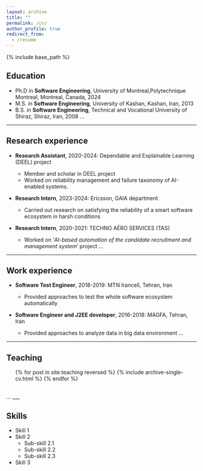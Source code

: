 ```yaml
---
layout: archive
title: ""
permalink: /cv/
author_profile: true
redirect_from:
  - /resume
---
```


{% include base_path %}

## Education
* Ph.D in **Software Engineering**, University of Montreal,Polytechnique Montreal, Montreal, Canada, 2024
* M.S. in **Software Engineering**, University of Kashan, Kashan, Iran, 2013
* B.S. in **Software Engineering**, Technical and Vocational University of Shiraz, Shiraz, Iran, 2008 ...
___

## Research experience
* **Research Assistant**, 2020-2024: Dependable and Explainable Learning (DEEL) project
  * Member and scholar in DEEL project
  * Worked on reliability management and failure taxonomy of AI-enabled systems.

* **Research Intern**, 2023-2024: Ericsson, GAIA department
  * Carried out research on satisfying the reliability of a smart software ecosystem in harsh conditions

* **Research Intern**, 2020-2021: TECHNO AÉRO SERVICES (TAS)
  * Worked on ‘*AI-based automation of the candidate recruitment and management system*’ project ...
___

## Work experience
* **Software Test Engineer**, 2018-2019: MTN Irancell, Tehran, Iran
  * Provided approaches to test the whole software ecosystem automatically
 
* **Software Engineer and J2EE developer**, 2016-2018: MAGFA, Tehran, Iran
  * Provided approaches to analyze data in big data environment ...
___

## Teaching
  <ul>{% for post in site.teaching reversed %}
    {% include archive-single-cv.html %}
  {% endfor %}</ul>
<br> ...
___

## Skills
* Skill 1
* Skill 2
  * Sub-skill 2.1
  * Sub-skill 2.2
  * Sub-skill 2.3
* Skill 3
  

